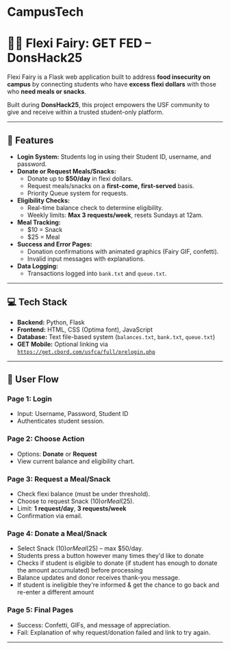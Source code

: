 # CampusTech

# 🧚‍♀️ Flexi Fairy: GET FED – DonsHack25

Flexi Fairy is a Flask web application built to address **food insecurity on campus** by connecting students who have **excess flexi dollars** with those who **need meals or snacks**. 

Built during **DonsHack25**, this project empowers the USF community to give and receive within a trusted student-only platform.

---

## 🚀 Features

- **Login System:** Students log in using their Student ID, username, and password.
- **Donate or Request Meals/Snacks:**
  - Donate up to **$50/day** in flexi dollars.
  - Request meals/snacks on a **first-come, first-served** basis.
  - Priority Queue system for requests.
- **Eligibility Checks:**
  - Real-time balance check to determine eligibility.
  - Weekly limits: **Max 3 requests/week**, resets Sundays at 12am.
- **Meal Tracking:**
  - $10 = Snack
  - $25 = Meal
- **Success and Error Pages:** 
  - Donation confirmations with animated graphics (Fairy GIF, confetti).
  - Invalid input messages with explanations.
- **Data Logging:**
  - Transactions logged into `bank.txt` and `queue.txt`.

---

## 💻 Tech Stack

- **Backend:** Python, Flask
- **Frontend:** HTML, CSS (Optima font), JavaScript
- **Database:** Text file-based system (`balances.txt`, `bank.txt`, `queue.txt`)
- **GET Mobile:** Optional linking via [`https://get.cbord.com/usfca/full/prelogin.php`](https://get.cbord.com/usfca/full/prelogin.php)

---

## 🔁 User Flow

### Page 1: Login
- Input: Username, Password, Student ID
- Authenticates student session.

### Page 2: Choose Action
- Options: **Donate** or **Request**
- View current balance and eligibility chart.

### Page 3: Request a Meal/Snack
- Check flexi balance (must be under threshold).
- Choose to request Snack ($10) or Meal ($25).
- Limit: **1 request/day**, **3 requests/week**
- Confirmation via email.

### Page 4: Donate a Meal/Snack
- Select Snack ($10) or Meal ($25) – max $50/day.
- Students press a button however many times they'd like to donate
- Checks if student is eligible to donate (if student has enough to donate the amount accumulated) before processing
- Balance updates and donor receives thank-you message.
- If student is ineligible they're informed & get the chance to go back and re-enter a different amount

### Page 5: Final Pages
- Success: Confetti, GIFs, and message of appreciation.
- Fail: Explanation of why request/donation failed and link to try again.

---
